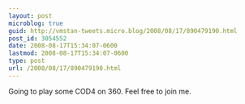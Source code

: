```yaml
---
layout: post
microblog: true
guid: http://vmstan-tweets.micro.blog/2008/08/17/890479190.html
post_id: 3054552
date: 2008-08-17T15:34:07-0600
lastmod: 2008-08-17T15:34:07-0600
type: post
url: /2008/08/17/890479190.html
---
```

Going to play some COD4 on 360. Feel free to join me.
